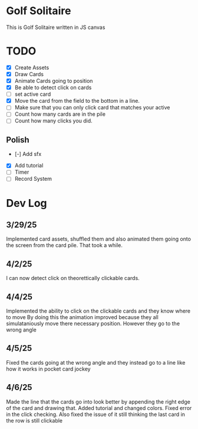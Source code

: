 # Golf Solitaire
This is Golf Solitaire written in JS canvas

# TODO
- [X] Create Assets
- [X] Draw Cards
- [X] Animate Cards going to position
- [X] Be able to detect click on cards
- [ ] set active card
- [X] Move the card from the field to the bottom in a line.
- [ ] Make sure that you can only click card that matches your active
- [ ] Count how many cards are in the pile
- [ ] Count how many clicks you did.
## Polish
- [-] Add sfx
- [X] Add tutorial
- [ ] Timer
- [ ] Record System

# Dev Log
## 3/29/25
Implemented card assets, shuffled them and also animated them going onto the screen from the card pile. That took a while.
## 4/2/25
I can now detect click on theorettically clickable cards.
## 4/4/25
Implemented the ability to click on the clickable cards and they know where to move
By doing this the animation improved because they all simulataniously move there necessary position. 
However they go to the wrong angle
## 4/5/25
Fixed the cards going at the wrong angle and they instead go to a line like how it works in pocket card jockey
## 4/6/25
Made the line that the cards go into look better by appending the right edge of the card and drawing that. Added tutorial and changed colors. Fixed error in the click checking. Also fixed the issue of it still thinking the last card in the row is still clickable
